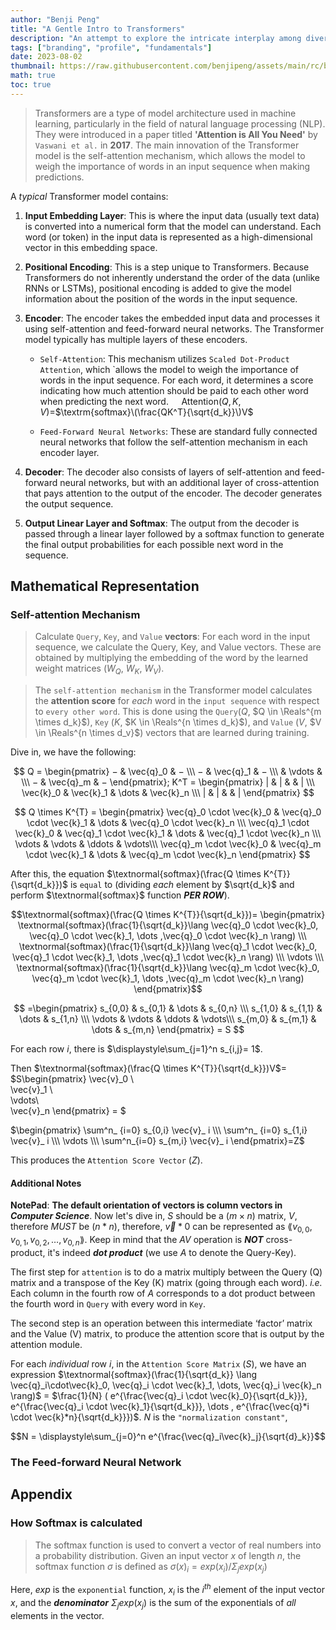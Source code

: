 ```yaml
---
author: "Benji Peng"
title: "A Gentle Intro to Transformers"
description: "An attempt to explore the intricate interplay among diverse industries, from infrastructure to consumer services"
tags: ["branding", "profile", "fundamentals"]
date: 2023-08-02
thumbnail: https://raw.githubusercontent.com/benjipeng/assets/main/rc/blog/ml/llm/transformer.jpg
math: true
toc: true
---
```


> Transformers are a type of model architecture used in machine learning, particularly in the field of natural language processing (NLP). They were introduced in a paper titled **'Attention is All You Need'** by `Vaswani et al.` in **2017**. The main innovation of the Transformer model is the self-attention mechanism, which allows the model to weigh the importance of words in an input sequence when making predictions.

A *typical* Transformer model contains:

1. **Input Embedding Layer**: This is where the input data (usually text data) is converted into a numerical form that the model can understand. Each word (or token) in the input data is represented as a high-dimensional vector in this embedding space.

2. **Positional Encoding**: This is a step unique to Transformers. Because Transformers do not inherently understand the order of the data (unlike RNNs or LSTMs), positional encoding is added to give the model information about the position of the words in the input sequence.

3. **Encoder**: The encoder takes the embedded input data and processes it using self-attention and feed-forward neural networks. The Transformer model typically has multiple layers of these encoders.

    - `Self-Attention`: This mechanism utilizes `Scaled Dot-Product Attention`, which `allows the model to weigh the importance of words in the input sequence. For each word, it determines a score indicating how much attention should be paid to each other word when predicting the next word. $\quad\mathrm{Attention}(Q,K,V)$=$\textrm{softmax}\(\frac{QK^T}{\sqrt{d_k}}\)V$

    - `Feed-Forward Neural Networks`: These are standard fully connected neural networks that follow the self-attention mechanism in each encoder layer.

4. **Decoder**: The decoder also consists of layers of self-attention and feed-forward neural networks, but with an additional layer of cross-attention that pays attention to the output of the encoder. The decoder generates the output sequence.

5. **Output Linear Layer and Softmax**: The output from the decoder is passed through a linear layer followed by a softmax function to generate the final output probabilities for each possible next word in the sequence.

## Mathematical Representation

### Self-attention Mechanism

> Calculate `Query`, `Key`, and `Value` **vectors**: For each word in the input sequence, we calculate the Query, Key, and Value vectors. These are obtained by multiplying the embedding of the word by the learned weight matrices ($W_Q$, $W_K$, $W_V$).

> The `self-attention mechanism` in the Transformer model calculates the **attention score** for *each* word in the `input sequence` with respect to `every other word`. This is done using the `Query`($Q$, $Q \in \Reals^{m \times d_k}$), `Key` ($K$, $K \in \Reals^{n \times d_k}$), and `Value` ($V$, $V \in \Reals^{n \times d_v}$) vectors that are learned during training.

Dive in, we have the following:

$$
Q = \begin{pmatrix}
   − & \vec{q}_0 & − \\\
   − & \vec{q}_1 & − \\\
   & \vdots & \\\
   − & \vec{q}_m & −
\end{pmatrix}; K^T = \begin{pmatrix}
| & | & & | \\\
\vec{k}_0 & \vec{k}_1 & \dots & \vec{k}_n \\\
| & | & & |
\end{pmatrix}
$$

$$
Q \times K^{T} = \begin{pmatrix}
\vec{q}_0 \cdot \vec{k}_0 & \vec{q}_0 \cdot \vec{k}_1 & \dots & \vec{q}_0 \cdot \vec{k}_n \\\
\vec{q}_1 \cdot \vec{k}_0 & \vec{q}_1 \cdot \vec{k}_1 & \dots & \vec{q}_1 \cdot \vec{k}_n \\\
\vdots & \vdots & \ddots & \vdots\\\
\vec{q}_m \cdot \vec{k}_0 & \vec{q}_m \cdot \vec{k}_1 & \dots & \vec{q}_m \cdot \vec{k}_n 
\end{pmatrix}
$$

After this, the equation $\textnormal{softmax}(\frac{Q \times K^{T}}{\sqrt{d_k}})$ is `equal` to (dividing *each* element by $\sqrt{d_k}$ and perform $\textnormal{softmax}$ function ***PER ROW***).

$$\textnormal{softmax}(\frac{Q \times K^{T}}{\sqrt{d_k}})=
\begin{pmatrix}
  \textnormal{softmax}(\frac{1}{\sqrt{d_k}}\lang \vec{q}_0 \cdot \vec{k}_0, \vec{q}_0 \cdot \vec{k}_1, \dots ,\vec{q}_0 \cdot \vec{k}_n \rang) \\\
  \textnormal{softmax}(\frac{1}{\sqrt{d_k}}\lang \vec{q}_1 \cdot \vec{k}_0, \vec{q}_1 \cdot \vec{k}_1, \dots ,\vec{q}_1 \cdot \vec{k}_n \rang) \\\
  \vdots \\\
  \textnormal{softmax}(\frac{1}{\sqrt{d_k}}\lang \vec{q}_m \cdot \vec{k}_0, \vec{q}_m \cdot \vec{k}_1, \dots ,\vec{q}_m \cdot \vec{k}_n \rang)
\end{pmatrix}$$

$$
=\begin{pmatrix}
  s_{0,0} & s_{0,1} & \dots & s_{0,n} \\\
  s_{1,0} & s_{1,1} & \dots & s_{1,n} \\\
  \vdots & \vdots & \ddots & \vdots\\\
  s_{m,0} & s_{m,1} & \dots & s_{m,n}
\end{pmatrix} = S
$$

For each row $i$, there is $\displaystyle\sum_{j=1}^n s_{i,j}= 1$.

Then $\textnormal{softmax}(\frac{Q \times K^{T}}{\sqrt{d_k}})V$=
$S\begin{pmatrix}
    \vec{v}_0 \\\
    \vec{v}_1 \\\
   \vdots\\\
    \vec{v}_n
\end{pmatrix} = $

$\begin{pmatrix}
  \sum^n_ {i=0} s_{0,i} \vec{v}_ i  \\\
  \sum^n_ {i=0} s_{1,i} \vec{v}_ i  \\\
  \vdots \\\
  \sum^n_{i=0} s_{m,i} \vec{v}_ i
\end{pmatrix}=Z$

This produces the `Attention Score Vector` ($Z$).

#### Additional Notes

**NotePad**: **The default orientation of vectors is column vectors in *Computer Science***. Now let's dive in, $S$ should be a $(m \times n)$ matrix, $V$, therefore *MUST* be $(n *n)$, therefore, $\vec{v}*0$ can be represented as $\lang v_{0,0}, v_{0,1}, v_{0,2}, \dots ,v_{0,n} \rang$. Keep in mind that the $AV$ operation is ***NOT*** cross-product, it's indeed ***dot product*** (we use $A$ to denote the Query-Key).

The first step for `attention` is to do a matrix multiply between the Query (Q) matrix and a transpose of the Key (K) matrix (going through each word). *i.e.* Each column in the fourth row of $A$ corresponds to a dot product between the fourth word in `Query` with every word in `Key`.

The second step is an operation between this intermediate ‘factor’ matrix and the Value (V) matrix, to produce the attention score that is output by the attention module.

For each *individual* row $i$, in the `Attention Score Matrix` ($S$), we have an expression $\textnormal{softmax}(\frac{1}{\sqrt{d_k}} \lang \vec{q}_i\cdot\vec{k}_0, \vec{q}_i \cdot \vec{k}_1, \dots, \vec{q}_i \vec{k}_n \rang)$ = $\frac{1}{N} ( e^{\frac{\vec{q}_i \cdot \vec{k}_0}{\sqrt{d_k}}}, e^{\frac{\vec{q}_i \cdot \vec{k}_1}{\sqrt{d_k}}}, \dots , e^{\frac{\vec{q}*i \cdot \vec{k}*n}{\sqrt{d_k}}})$. $N$ is the `"normalization constant"`,

$$N = \displaystyle\sum_{j=0}^n e^{\frac{\vec{q}_i\vec{k}_j}{\sqrt{d}_k}}$$

### The Feed-forward Neural Network



## Appendix

### How Softmax is calculated

> The softmax function is used to convert a vector of real numbers into a probability distribution. Given an input vector $x$ of length $n$, the softmax function $σ$ is defined as $σ(x)_i = exp(x_i) / Σ_j exp(x_j)$

Here, $exp$ is the `exponential` function, $x_i$ is the $i^{th}$ element of the input vector $x$, and the ***denominator*** $Σ_j exp(x_j)$ is the sum of the exponentials of *all* elements in the vector.
